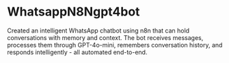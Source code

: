 # WhatsappN8Ngpt4bot
 Created an intelligent WhatsApp chatbot using n8n that can hold conversations with memory and context. The bot receives messages, processes them through GPT-4o-mini, remembers conversation history, and responds intelligently - all automated end-to-end.
